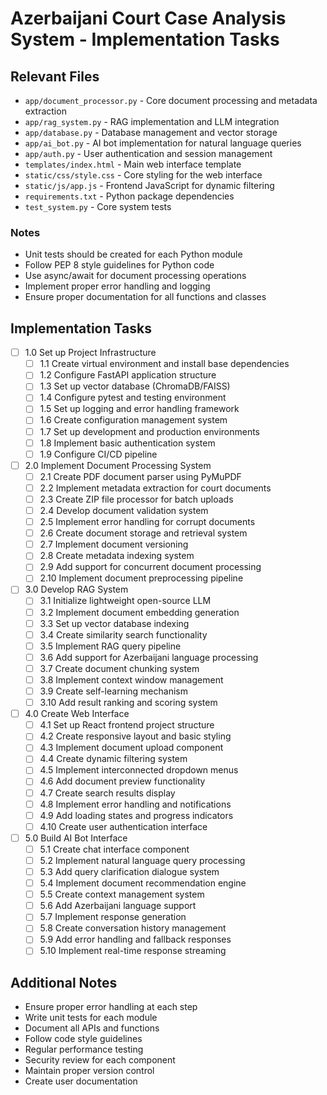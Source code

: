 # Azerbaijani Court Case Analysis System - Implementation Tasks

## Relevant Files

- `app/document_processor.py` - Core document processing and metadata extraction
- `app/rag_system.py` - RAG implementation and LLM integration
- `app/database.py` - Database management and vector storage
- `app/ai_bot.py` - AI bot implementation for natural language queries
- `app/auth.py` - User authentication and session management
- `templates/index.html` - Main web interface template
- `static/css/style.css` - Core styling for the web interface
- `static/js/app.js` - Frontend JavaScript for dynamic filtering
- `requirements.txt` - Python package dependencies
- `test_system.py` - Core system tests

### Notes

- Unit tests should be created for each Python module
- Follow PEP 8 style guidelines for Python code
- Use async/await for document processing operations
- Implement proper error handling and logging
- Ensure proper documentation for all functions and classes

## Implementation Tasks

- [ ] 1.0 Set up Project Infrastructure
  - [ ] 1.1 Create virtual environment and install base dependencies
  - [ ] 1.2 Configure FastAPI application structure
  - [ ] 1.3 Set up vector database (ChromaDB/FAISS)
  - [ ] 1.4 Configure pytest and testing environment
  - [ ] 1.5 Set up logging and error handling framework
  - [ ] 1.6 Create configuration management system
  - [ ] 1.7 Set up development and production environments
  - [ ] 1.8 Implement basic authentication system
  - [ ] 1.9 Configure CI/CD pipeline

- [ ] 2.0 Implement Document Processing System
  - [ ] 2.1 Create PDF document parser using PyMuPDF
  - [ ] 2.2 Implement metadata extraction for court documents
  - [ ] 2.3 Create ZIP file processor for batch uploads
  - [ ] 2.4 Develop document validation system
  - [ ] 2.5 Implement error handling for corrupt documents
  - [ ] 2.6 Create document storage and retrieval system
  - [ ] 2.7 Implement document versioning
  - [ ] 2.8 Create metadata indexing system
  - [ ] 2.9 Add support for concurrent document processing
  - [ ] 2.10 Implement document preprocessing pipeline

- [ ] 3.0 Develop RAG System
  - [ ] 3.1 Initialize lightweight open-source LLM
  - [ ] 3.2 Implement document embedding generation
  - [ ] 3.3 Set up vector database indexing
  - [ ] 3.4 Create similarity search functionality
  - [ ] 3.5 Implement RAG query pipeline
  - [ ] 3.6 Add support for Azerbaijani language processing
  - [ ] 3.7 Create document chunking system
  - [ ] 3.8 Implement context window management
  - [ ] 3.9 Create self-learning mechanism
  - [ ] 3.10 Add result ranking and scoring system

- [ ] 4.0 Create Web Interface
  - [ ] 4.1 Set up React frontend project structure
  - [ ] 4.2 Create responsive layout and basic styling
  - [ ] 4.3 Implement document upload component
  - [ ] 4.4 Create dynamic filtering system
  - [ ] 4.5 Implement interconnected dropdown menus
  - [ ] 4.6 Add document preview functionality
  - [ ] 4.7 Create search results display
  - [ ] 4.8 Implement error handling and notifications
  - [ ] 4.9 Add loading states and progress indicators
  - [ ] 4.10 Create user authentication interface

- [ ] 5.0 Build AI Bot Interface
  - [ ] 5.1 Create chat interface component
  - [ ] 5.2 Implement natural language query processing
  - [ ] 5.3 Add query clarification dialogue system
  - [ ] 5.4 Implement document recommendation engine
  - [ ] 5.5 Create context management system
  - [ ] 5.6 Add Azerbaijani language support
  - [ ] 5.7 Implement response generation
  - [ ] 5.8 Create conversation history management
  - [ ] 5.9 Add error handling and fallback responses
  - [ ] 5.10 Implement real-time response streaming

## Additional Notes

- Ensure proper error handling at each step
- Write unit tests for each module
- Document all APIs and functions
- Follow code style guidelines
- Regular performance testing
- Security review for each component
- Maintain proper version control
- Create user documentation
